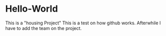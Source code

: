 # Hello-World
This is a "housing Project"
This is a test on how github works. Afterwhile I have to add the team on the project.
